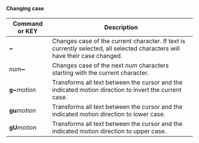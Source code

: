 #### Changing case

| Command or KEY | Description |
| - | - |
| **\~** | Changes case of the current character.  If text is currently selected, all selected characters will have their case changed. |
| _num_**\~** | Changes case of the next _num_ characters starting with the current character. |
| **g\~**_motion_ | Transforms all text between the cursor and the indicated motion direction to invert the current case. |
| **gu**_motion_ | Transforms all text between the cursor and the indicated motion direction to lower case. |
| **gU**_motion_ | Transforms all text between the cursor and the indicated motion direction to upper case. |

